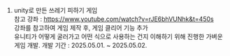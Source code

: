 1. unity로 만든 쓰레기 피하기 게임<br>
참고 강좌 : https://www.youtube.com/watch?v=rJE6bhVUNhk&t=450s<br>
강좌를 참고하여 게임 제작 후, 게임 클리어 기능 추가<br>
유니티가 어떻게 굴러가고 어떤 식으로 사용하는 건지 이해하기 위해 진행한 가벼운 게임 개발.
개발 기간 : 2025.05.01. ~ 2025.05.02.
